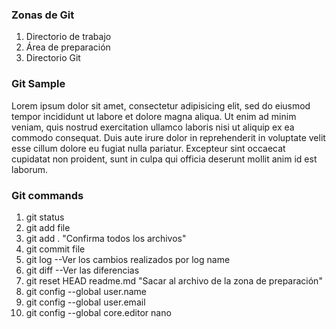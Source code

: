 ### Zonas de Git
1. Directorio de trabajo
2. Área de preparación
3. Directorio Git

### Git Sample
Lorem ipsum dolor sit amet, consectetur adipisicing elit, sed do eiusmod tempor incididunt ut labore et dolore magna aliqua. Ut enim ad minim veniam, quis nostrud exercitation ullamco laboris nisi ut aliquip ex ea commodo consequat. Duis aute irure dolor in reprehenderit in voluptate velit esse cillum dolore eu fugiat nulla pariatur. Excepteur sint occaecat cupidatat non proident, sunt in culpa qui officia deserunt mollit anim id est laborum.

### Git commands
1. git status
2. git add file
3. git add . "Confirma todos los archivos"
4. git commit file
5. git log --Ver los cambios realizados por log name
6. git diff --Ver las diferencias
7. git reset HEAD readme.md "Sacar al archivo de la zona de preparación"
6. git config --global user.name
7. git config --global user.email
8. git config --global core.editor nano
